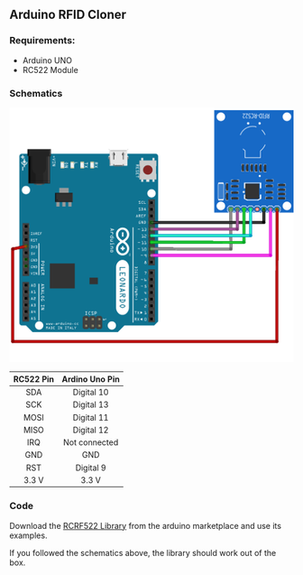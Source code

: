 ## Arduino RFID Cloner

### Requirements:
- Arduino UNO
- RC522 Module

### Schematics
![rfid_cloner schematic](rfid_cloner.png)

| **RC522 Pin** | **Ardino Uno Pin** |
|:-------------:|:------------------:|
|      SDA      |     Digital 10     |
|      SCK      |     Digital 13     |
|      MOSI     |     Digital 11     |
|      MISO     |     Digital 12     |
|      IRQ      |    Not connected   |
|      GND      |         GND        |
|      RST      |      Digital 9     |
|     3.3 V     |        3.3 V       |

### Code
Download the [RCRF522 Library](https://www.arduino.cc/reference/en/libraries/mfrc522/) from the arduino marketplace and use its examples.

If you followed the schematics above, the library should work out of the box.
